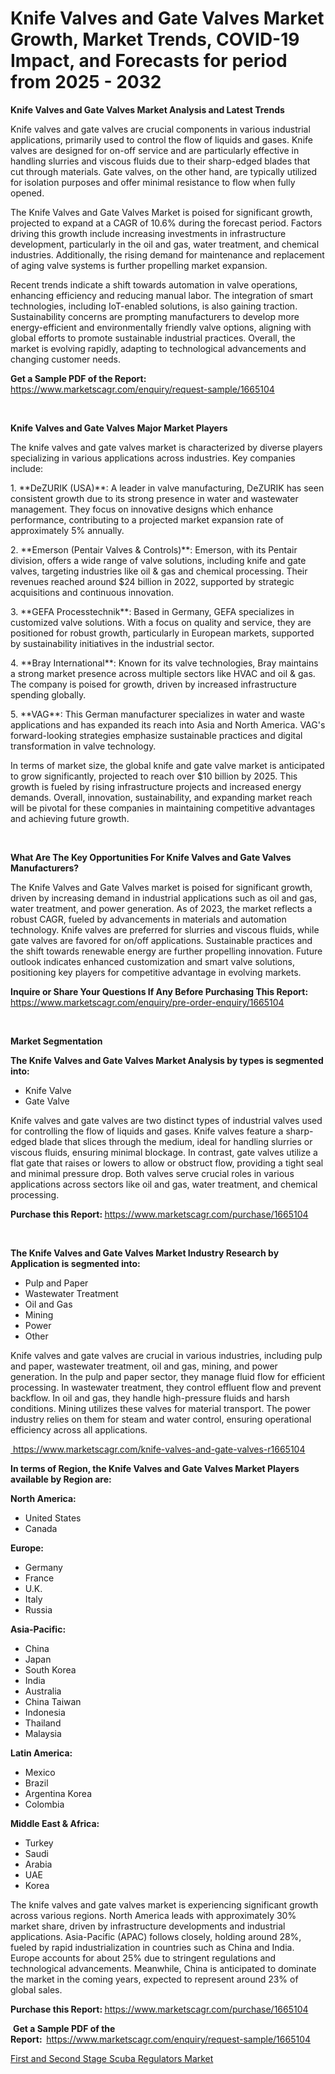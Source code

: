 <p><h1>Knife Valves and Gate Valves Market Growth, Market Trends, COVID-19 Impact, and Forecasts for period from 2025 - 2032</h1></p><p><strong>Knife Valves and Gate Valves Market Analysis and Latest Trends</strong></p>
<p><p>Knife valves and gate valves are crucial components in various industrial applications, primarily used to control the flow of liquids and gases. Knife valves are designed for on-off service and are particularly effective in handling slurries and viscous fluids due to their sharp-edged blades that cut through materials. Gate valves, on the other hand, are typically utilized for isolation purposes and offer minimal resistance to flow when fully opened.</p><p>The Knife Valves and Gate Valves Market is poised for significant growth, projected to expand at a CAGR of 10.6% during the forecast period. Factors driving this growth include increasing investments in infrastructure development, particularly in the oil and gas, water treatment, and chemical industries. Additionally, the rising demand for maintenance and replacement of aging valve systems is further propelling market expansion.</p><p>Recent trends indicate a shift towards automation in valve operations, enhancing efficiency and reducing manual labor. The integration of smart technologies, including IoT-enabled solutions, is also gaining traction. Sustainability concerns are prompting manufacturers to develop more energy-efficient and environmentally friendly valve options, aligning with global efforts to promote sustainable industrial practices. Overall, the market is evolving rapidly, adapting to technological advancements and changing customer needs.</p></p>
<p><strong>Get a Sample PDF of the Report:&nbsp;</strong> <a href="https://www.marketscagr.com/enquiry/request-sample/1665104?utm_campaign=2948&utm_medium=2&utm_source=Github&utm_content=ia&utm_term=08032025&utm_id=knife-valves-and-gate-valves">https://www.marketscagr.com/enquiry/request-sample/1665104</a></p>
<p>&nbsp;</p>
<p><strong>Knife Valves and Gate Valves Major Market Players</strong></p>
<p><p>The knife valves and gate valves market is characterized by diverse players specializing in various applications across industries. Key companies include:</p><p>1. **DeZURIK (USA)**: A leader in valve manufacturing, DeZURIK has seen consistent growth due to its strong presence in water and wastewater management. They focus on innovative designs which enhance performance, contributing to a projected market expansion rate of approximately 5% annually.</p><p>2. **Emerson (Pentair Valves & Controls)**: Emerson, with its Pentair division, offers a wide range of valve solutions, including knife and gate valves, targeting industries like oil & gas and chemical processing. Their revenues reached around $24 billion in 2022, supported by strategic acquisitions and continuous innovation.</p><p>3. **GEFA Processtechnik**: Based in Germany, GEFA specializes in customized valve solutions. With a focus on quality and service, they are positioned for robust growth, particularly in European markets, supported by sustainability initiatives in the industrial sector.</p><p>4. **Bray International**: Known for its valve technologies, Bray maintains a strong market presence across multiple sectors like HVAC and oil & gas. The company is poised for growth, driven by increased infrastructure spending globally.</p><p>5. **VAG**: This German manufacturer specializes in water and waste applications and has expanded its reach into Asia and North America. VAG's forward-looking strategies emphasize sustainable practices and digital transformation in valve technology.</p><p>In terms of market size, the global knife and gate valve market is anticipated to grow significantly, projected to reach over $10 billion by 2025. This growth is fueled by rising infrastructure projects and increased energy demands. Overall, innovation, sustainability, and expanding market reach will be pivotal for these companies in maintaining competitive advantages and achieving future growth.</p></p>
<p>&nbsp;</p>
<p><strong>What Are The Key Opportunities For Knife Valves and Gate Valves Manufacturers?</strong></p>
<p><p>The Knife Valves and Gate Valves market is poised for significant growth, driven by increasing demand in industrial applications such as oil and gas, water treatment, and power generation. As of 2023, the market reflects a robust CAGR, fueled by advancements in materials and automation technology. Knife valves are preferred for slurries and viscous fluids, while gate valves are favored for on/off applications. Sustainable practices and the shift towards renewable energy are further propelling innovation. Future outlook indicates enhanced customization and smart valve solutions, positioning key players for competitive advantage in evolving markets.</p></p>
<p><strong>Inquire or Share Your Questions If Any Before Purchasing This Report:</strong> <a href="https://www.marketscagr.com/enquiry/pre-order-enquiry/1665104?utm_campaign=2948&utm_medium=2&utm_source=Github&utm_content=ia&utm_term=08032025&utm_id=knife-valves-and-gate-valves">https://www.marketscagr.com/enquiry/pre-order-enquiry/1665104</a></p>
<p>&nbsp;</p>
<p><strong>Market Segmentation</strong></p>
<p><strong>The Knife Valves and Gate Valves Market Analysis by types is segmented into:</strong></p>
<p><ul><li>Knife Valve</li><li>Gate Valve</li></ul></p>
<p><p>Knife valves and gate valves are two distinct types of industrial valves used for controlling the flow of liquids and gases. Knife valves feature a sharp-edged blade that slices through the medium, ideal for handling slurries or viscous fluids, ensuring minimal blockage. In contrast, gate valves utilize a flat gate that raises or lowers to allow or obstruct flow, providing a tight seal and minimal pressure drop. Both valves serve crucial roles in various applications across sectors like oil and gas, water treatment, and chemical processing.</p></p>
<p><strong>Purchase this Report:&nbsp;</strong><a href="https://www.marketscagr.com/purchase/1665104?utm_campaign=2948&utm_medium=2&utm_source=Github&utm_content=ia&utm_term=08032025&utm_id=knife-valves-and-gate-valves">https://www.marketscagr.com/purchase/1665104</a></p>
<p>&nbsp;</p>
<p><strong>The Knife Valves and Gate Valves Market Industry Research by Application is segmented into:</strong></p>
<p><ul><li>Pulp and Paper</li><li>Wastewater Treatment</li><li>Oil and Gas</li><li>Mining</li><li>Power</li><li>Other</li></ul></p>
<p><p>Knife valves and gate valves are crucial in various industries, including pulp and paper, wastewater treatment, oil and gas, mining, and power generation. In the pulp and paper sector, they manage fluid flow for efficient processing. In wastewater treatment, they control effluent flow and prevent backflow. In oil and gas, they handle high-pressure fluids and harsh conditions. Mining utilizes these valves for material transport. The power industry relies on them for steam and water control, ensuring operational efficiency across all applications.</p></p>
<p><a href="https://www.marketscagr.com/knife-valves-and-gate-valves-r1665104?utm_campaign=2948&utm_medium=2&utm_source=Github&utm_content=ia&utm_term=08032025&utm_id=knife-valves-and-gate-valves">&nbsp;https://www.marketscagr.com/knife-valves-and-gate-valves-r1665104</a></p>
<p><strong>In terms of Region, the Knife Valves and Gate Valves Market Players available by Region are:</strong></p>
<p>
    <p> <strong> North America: </strong>
        <ul>
            <li>United States</li>
            <li>Canada</li>
        </ul>
        </p> 
    <p> <strong> Europe: </strong>
        <ul>
            <li>Germany</li>
            <li>France</li>
            <li>U.K.</li>
            <li>Italy</li>
            <li>Russia</li>
        </ul>
        </p> 
    <p> <strong> Asia-Pacific: </strong>
        <ul>
            <li>China</li>
            <li>Japan</li>
            <li>South Korea</li>
            <li>India</li>
            <li>Australia</li>
            <li>China Taiwan</li>
            <li>Indonesia</li>
            <li>Thailand</li>
            <li>Malaysia</li>
        </ul>
        </p> 
    <p> <strong> Latin America: </strong>
        <ul>
            <li>Mexico</li>
            <li>Brazil</li>
            <li>Argentina Korea</li>
            <li>Colombia</li>
        </ul>
        </p> 
    <p> <strong> Middle East & Africa: </strong>
        <ul>
            <li>Turkey</li>
            <li>Saudi</li>
            <li>Arabia</li>
            <li>UAE</li>
            <li>Korea</li>
        </ul>
    </p>
    </p>
<p><p>The knife valves and gate valves market is experiencing significant growth across various regions. North America leads with approximately 30% market share, driven by infrastructure developments and industrial applications. Asia-Pacific (APAC) follows closely, holding around 28%, fueled by rapid industrialization in countries such as China and India. Europe accounts for about 25% due to stringent regulations and technological advancements. Meanwhile, China is anticipated to dominate the market in the coming years, expected to represent around 23% of global sales.</p></p>
<p><strong>Purchase this Report: </strong><a href="https://www.marketscagr.com/purchase/1665104?utm_campaign=2948&utm_medium=2&utm_source=Github&utm_content=ia&utm_term=08032025&utm_id=knife-valves-and-gate-valves">https://www.marketscagr.com/purchase/1665104</a></p>
<p>&nbsp;<strong>Get a Sample PDF of the Report:&nbsp;&nbsp;</strong><a href="https://www.marketscagr.com/enquiry/request-sample/1665104?utm_campaign=2948&utm_medium=2&utm_source=Github&utm_content=ia&utm_term=08032025&utm_id=knife-valves-and-gate-valves">https://www.marketscagr.com/enquiry/request-sample/1665104</a></p>
<p><strong></strong></p>
<p><p><a href="https://github.com/mathastilley812967/Market-Research-Report-List-1/blob/main/first-and-second-stage-scuba-regulators-market.md?utm_campaign=2948&utm_medium=2&utm_source=Github&utm_content=ia&utm_term=08032025&utm_id=knife-valves-and-gate-valves">First and Second Stage Scuba Regulators Market</a></p></p>